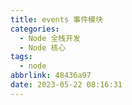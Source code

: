 ```yaml
---
title: events 事件模块
categories:
  - Node 全栈开发
  - Node 核心
tags:
  - node
abbrlink: 48436a97
date: 2023-05-22 08:16:31
---
```

